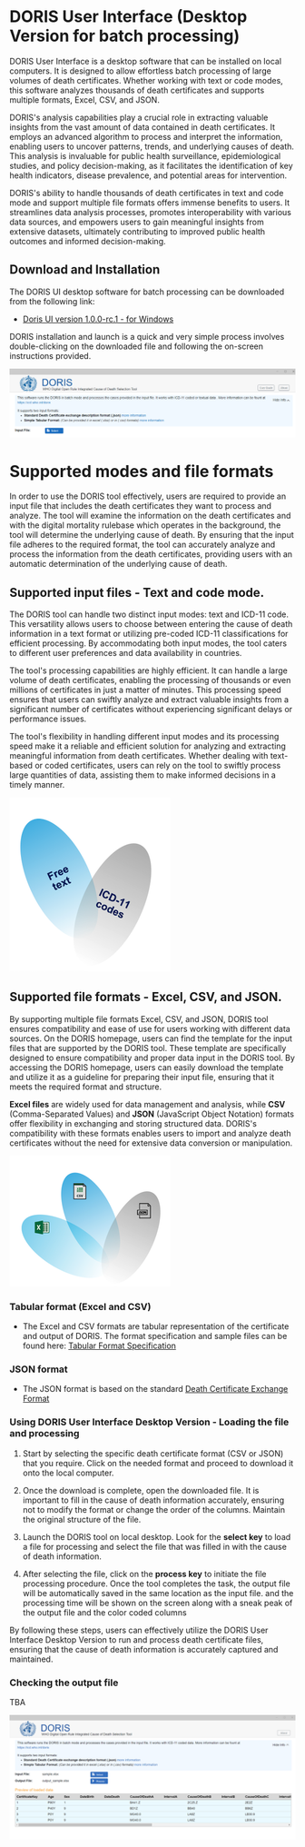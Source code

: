 # DORIS User Interface (Desktop Version for batch processing) 

DORIS User Interface is a desktop software that can be installed on local computers. It is designed to allow effortless batch processing of large volumes of death certificates. Whether working with text or code modes, this software analyzes thousands of death certificates and supports multiple formats, Excel, CSV, and JSON.

DORIS's analysis capabilities play a crucial role in extracting valuable insights from the vast amount of data contained in death certificates. It employs an advanced algorithm to process and interpret the information, enabling users to uncover patterns, trends, and underlying causes of death. This analysis is invaluable for public health surveillance, epidemiological studies, and policy decision-making, as it facilitates the identification of key health indicators, disease prevalence, and potential areas for intervention.

DORIS's ability to handle thousands of death certificates in text and code mode and support multiple file formats offers immense benefits to users. It streamlines data analysis processes, promotes interoperability with various data sources, and empowers users to gain meaningful insights from extensive datasets, ultimately contributing to improved public health outcomes and informed decision-making.

## Download and Installation

The DORIS UI desktop software for batch processing can be downloaded from the following link:

- [Doris UI version 1.0.0-rc.1 - for Windows](https://icdcdn.who.int/doris/DorisUI_1.0.0-rc.1_windows_x64.msix)

DORIS installation and launch is a quick and very simple process involves double-clicking on the downloaded file and following the on-screen instructions provided. 

![dorisuipicture](img/dorisui.png)

# Supported modes and file formats

In order to use the DORIS tool effectively, users are required to provide an input file that includes the death certificates they want to process and analyze. The tool will examine the information on the death certificates and with the digital mortality rulebase which operates in the background, the tool will determine the underlying cause of death. By ensuring that the input file adheres to the required format, the tool can accurately analyze and process the information from the death certificates, providing users with an automatic determination of the underlying cause of death.

## Supported input files - Text and code mode.

The DORIS tool can handle two distinct input modes: text and ICD-11 code. This versatility allows users to choose between entering the cause of death information in a text format or utilizing pre-coded ICD-11 classifications for efficient processing. By accommodating both input modes, the tool caters to different user preferences and data availability in countries.

The tool's processing capabilities are highly efficient. It can handle a large volume of death certificates, enabling the processing of thousands or even millions of certificates in just a matter of minutes. This processing speed ensures that users can swiftly analyze and extract valuable insights from a significant number of certificates without experiencing significant delays or performance issues. 

The tool's flexibility in handling different input modes and its processing speed make it a reliable and efficient solution for analyzing and extracting meaningful information from death certificates. Whether dealing with text-based or coded certificates, users can rely on the tool to swiftly process large quantities of data, assisting them to make informed decisions in a timely manner.

![textcodemodessupportedpicture ](img/textcodemodessupported.png)     

## Supported file formats - Excel, CSV, and JSON.

By supporting multiple file formats Excel, CSV, and JSON, DORIS tool ensures compatibility and ease of use for users working with different data sources. On the DORIS homepage, users can find the template for the input files that are supported by the DORIS tool. These template are specifically designed to ensure compatibility and proper data input in the DORIS tool. By accessing the DORIS homepage, users can easily download the template and utilize it as a guideline for preparing their input file, ensuring that it meets the required format and structure. 

**Excel files** are widely used for data management and analysis, while **CSV** (Comma-Separated Values) and **JSON** (JavaScript Object Notation) formats offer flexibility in exchanging and storing structured data. DORIS's compatibility with these formats enables users to import and analyze death certificates without the need for extensive data conversion or manipulation.

![fileformatsupportedpagepicture ](img/fileformatsupported.png)    

### Tabular format (Excel and CSV)
- The Excel and CSV formats are tabular representation of the certificate and output of DORIS. The format specification and sample files can be found 
here: [Tabular Format Specification](csv-excel-format.md)

### JSON format
- The JSON format is based on the standard [Death Certificate Exchange Format](json-format.md) 

### Using DORIS User Interface Desktop Version - Loading the file and processing

1. Start by selecting the specific death certificate format (CSV or JSON) that you require. Click on the needed format and proceed to download it onto the local computer.

2. Once the download is complete, open the downloaded file. It is important to fill in the cause of death information accurately, ensuring not to modify the format or change the order of the columns. Maintain the original structure of the file.

3. Launch the DORIS tool on local desktop. Look for the **select key** to load a file for processing and select the file that was filled in with the cause of death information.

4. After selecting the file, click on the **process key** to initiate the file processing procedure. Once the tool completes the task, the output file will be automatically saved in the same location as the input file. and the processing time will be shown on the screen along with a sneak peak of the output file and the color coded columns 

By following these steps, users can effectively utilize the DORIS User Interface Desktop Version to run and process death certificate files, ensuring that the cause of death information is accurately captured and maintained.

### Checking the output file

TBA

![DORIS UI Screenshot](img/dorisuiscreen.png)


